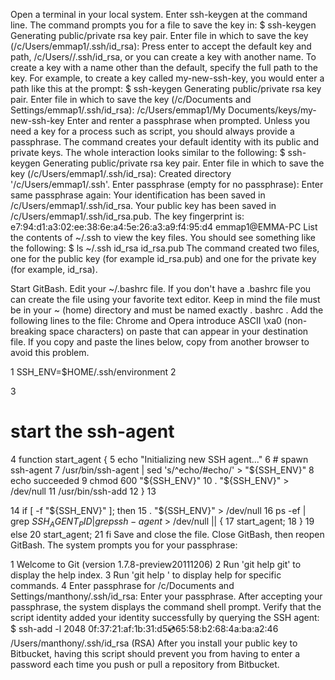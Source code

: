 Open a terminal in your local system.
Enter ssh-keygen at the command line. 
The command prompts you for a file to save the key in:
$ ssh-keygen 
Generating public/private rsa key pair.
Enter file in which to save the key (/c/Users/emmap1/.ssh/id_rsa):
Press enter to accept the default key and path, /c/Users/<yourname>/.ssh/id_rsa, or you can create a key with another name.
To create a key with a name other than the default, specify the full path to the key. For example, to create a key called my-new-ssh-key, you would enter a path like this at the prompt:
$ ssh-keygen 
Generating public/private rsa key pair.
Enter file in which to save the key (/c/Documents and Settings/emmap1/.ssh/id_rsa): /c/Users/emmap1/My Documents/keys/my-new-ssh-key
Enter and renter a passphrase when prompted.
Unless you need a key for a process such as script, you should always provide a passphrase. 
The command creates your default identity with its public and private keys. The whole interaction looks similar to the following: 
$ ssh-keygen 
Generating public/private rsa key pair.
Enter file in which to save the key (/c/Users/emmap1/.ssh/id_rsa):
Created directory '/c/Users/emmap1/.ssh'.
Enter passphrase (empty for no passphrase):
Enter same passphrase again:
Your identification has been saved in /c/Users/emmap1/.ssh/id_rsa.
Your public key has been saved in /c/Users/emmap1/.ssh/id_rsa.pub.
The key fingerprint is: e7:94:d1:a3:02:ee:38:6e:a4:5e:26:a3:a9:f4:95:d4 emmap1@EMMA-PC
List the contents of ~/.ssh to view the key files.
You should see something like the following:
$ ls ~/.ssh 
id_rsa id_rsa.pub
The command created two files, one for the public key (for example id_rsa.pub) and one for the private key (for example, id_rsa).

Start GitBash.
Edit your ~/.bashrc file.
If you don't have a .bashrc file you can create the file using your favorite text editor. Keep in mind the file must be in your ~ (home) directory and must be named exactly . bashrc .
Add the following lines to the file:
Chrome and Opera introduce ASCII \xa0 (non-breaking space characters) on paste that can appear in your destination file. If you copy and paste the lines below, copy from another browser to avoid this problem.

1
SSH_ENV=$HOME/.ssh/environment
2
  
3
# start the ssh-agent
4
function start_agent {
5
    echo "Initializing new SSH agent..."
6
    # spawn ssh-agent
7
    /usr/bin/ssh-agent | sed 's/^echo/#echo/' > "${SSH_ENV}"
8
    echo succeeded
9
    chmod 600 "${SSH_ENV}"
10
    . "${SSH_ENV}" > /dev/null
11
    /usr/bin/ssh-add
12
}
13
  
14
if [ -f "${SSH_ENV}" ]; then
15
     . "${SSH_ENV}" > /dev/null
16
     ps -ef | grep ${SSH_AGENT_PID} | grep ssh-agent$ > /dev/null || {
17
        start_agent;
18
    }
19
else
20
    start_agent;
21
fi
Save and close the file.
Close GitBash, then reopen GitBash.
The system prompts you for your passphrase:

1
Welcome to Git (version 1.7.8-preview20111206)
2
Run 'git help git' to display the help index.
3
Run 'git help <command>' to display help for specific commands.
4
Enter passphrase for /c/Documents and Settings/manthony/.ssh/id_rsa:
Enter your passphrase.
After accepting your passphrase, the system displays the command shell prompt. 
Verify that the script identity added your identity successfully by querying the SSH agent:
$ ssh-add -l
2048 0f:37:21:af:1b:31:d5:cd:65:58:b2:68:4a:ba:a2:46 /Users/manthony/.ssh/id_rsa (RSA)
After you install your public key to Bitbucket, having this script should prevent you from having to enter a password each time you push or pull a repository from Bitbucket.
